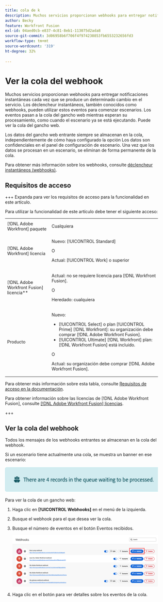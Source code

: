 ```yaml
---
title: cola de k
description: Muchos servicios proporcionan webhooks para entregar notificaciones instantáneas cada vez que se produce un determinado cambio en el servicio. Los déclencheur instantáneos, también conocidos como webhooks, pueden utilizar estos eventos para comenzar escenarios. Los eventos pasan a la cola del gancho web mientras esperan su procesamiento, como cuando el escenario ya se está ejecutando. Puede ver la cola del gancho web.
author: Becky
feature: Workfront Fusion
exl-id: 04aed0cb-e837-4c81-8eb1-113075d2ada8
source-git-commit: 3d06958b6f706f4f974230853fb6553232656fd3
workflow-type: tm+mt
source-wordcount: '319'
ht-degree: 32%

---
```


# Ver la cola del webhook

Muchos servicios proporcionan webhooks para entregar notificaciones instantáneas cada vez que se produce un determinado cambio en el servicio. Los déclencheur instantáneos, también conocidos como webhooks, pueden utilizar estos eventos para comenzar escenarios. Los eventos pasan a la cola del gancho web mientras esperan su procesamiento, como cuando el escenario ya se está ejecutando. Puede ver la cola del gancho web.

Los datos del gancho web entrante siempre se almacenan en la cola, independientemente de cómo haya configurado la opción Los datos son confidenciales en el panel de configuración de escenario. Una vez que los datos se procesan en un escenario, se eliminan de forma permanente de la cola.

Para obtener más información sobre los webhooks, consulte [déclencheur instantáneos (webhooks)](/help/workfront-fusion/references/modules/webhooks-reference.md).

## Requisitos de acceso

+++ Expanda para ver los requisitos de acceso para la funcionalidad en este artículo.

Para utilizar la funcionalidad de este artículo debe tener el siguiente acceso:

<table style="table-layout:auto">
 <col> 
 <col> 
 <tbody> 
  <tr> 
   <td role="rowheader">[!DNL Adobe Workfront] paquete</td> 
   <td> <p>Cualquiera</p> </td> 
  </tr> 
  <tr data-mc-conditions=""> 
   <td role="rowheader">[!DNL Adobe Workfront] licencia</td> 
   <td> <p>Nuevo: [!UICONTROL Standard]</p><p>O</p><p>Actual: [!UICONTROL Work] o superior</p> </td> 
  </tr> 
  <tr> 
   <td role="rowheader">[!DNL Adobe Workfront Fusion] licencia**</td> 
   <td>
   <p>Actual: no se requiere licencia para [!DNL Workfront Fusion].</p>
   <p>O</p>
   <p>Heredado: cualquiera </p>
   </td> 
  </tr> 
  <tr> 
   <td role="rowheader">Producto</td> 
   <td>
   <p>Nuevo:</p> <ul><li>[!UICONTROL Select] o plan [!UICONTROL Prime] [!DNL Workfront]: su organización debe comprar [!DNL Adobe Workfront Fusion].</li><li>[!UICONTROL Ultimate] [!DNL Workfront] plan: [!DNL Workfront Fusion] está incluido.</li></ul>
   <p>O</p>
   <p>Actual: su organización debe comprar [!DNL Adobe Workfront Fusion].</p>
   </td> 
  </tr>
 </tbody> 
</table>

Para obtener más información sobre esta tabla, consulte [Requisitos de acceso en la documentación](/help/workfront-fusion/references/licenses-and-roles/access-level-requirements-in-documentation.md).

Para obtener información sobre las licencias de [!DNL Adobe Workfront Fusion], consulte [[!DNL Adobe Workfront Fusion] licencias](/help/workfront-fusion/set-up-and-manage-workfront-fusion/licensing-operations-overview/license-automation-vs-integration.md).

+++

## Ver la cola del webhook

Todos los mensajes de los webhooks entrantes se almacenan en la cola del webhook.

Si un escenario tiene actualmente una cola, se muestra un banner en ese escenario:

![Banner de cola](assets/queue-banner.png)

Para ver la cola de un gancho web:

1. Haga clic en **[!UICONTROL Webhooks]** en el menú de la izquierda.
1. Busque el webhook para el que desea ver la cola.
1. Busque el número de eventos en el botón Eventos recibidos.

   ![Cola de ganchos web](assets/webhook-queue.png)

1. Haga clic en el botón para ver detalles sobre los eventos de la cola.
